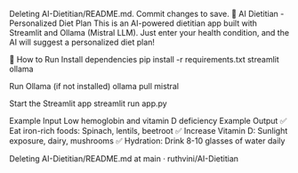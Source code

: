 
Deleting AI-Dietitian/README.md. Commit changes to save.
🥗 AI Dietitian - Personalized Diet Plan
This is an AI-powered dietitian app built with Streamlit and Ollama (Mistral LLM).
Just enter your health condition, and the AI will suggest a personalized diet plan!

🚀 How to Run
Install dependencies
pip install -r requirements.txt
streamlit ollama

Run Ollama (if not installed) ollama pull mistral

Start the Streamlit app streamlit run app.py

Example Input Low hemoglobin and vitamin D deficiency Example Output ✅ Eat iron-rich foods: Spinach, lentils, beetroot
✅ Increase Vitamin D: Sunlight exposure, dairy, mushrooms
✅ Hydration: Drink 8-10 glasses of water daily

Deleting AI-Dietitian/README.md at main · ruthvini/AI-Dietitian
